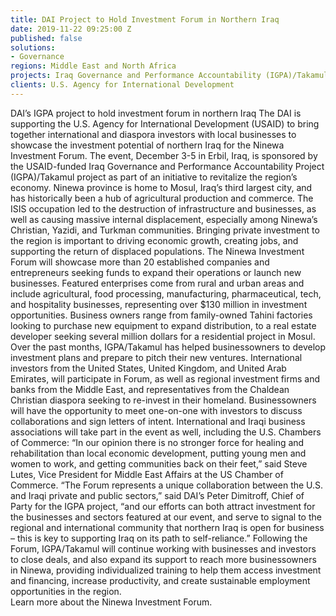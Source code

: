 ```yaml
---
title: DAI Project to Hold Investment Forum in Northern Iraq
date: 2019-11-22 09:25:00 Z
published: false
solutions:
- Governance
regions: Middle East and North Africa
projects: Iraq Governance and Performance Accountability (IGPA)/Takamul
clients: U.S. Agency for International Development
---
```


DAI’s IGPA project to hold investment forum in northern Iraq
The DAI is supporting the U.S. Agency for International Development (USAID) to bring together international and diaspora investors with local businesses to showcase the investment potential of northern Iraq for the Ninewa Investment Forum. The event, December 3-5 in Erbil, Iraq, is sponsored by the USAID-funded Iraq Governance and Performance Accountability Project (IGPA)/Takamul project as part of an initiative to revitalize the region’s economy.
Ninewa province is home to Mosul, Iraq’s third largest city, and has historically been a hub of agricultural production and commerce. The ISIS occupation led to the destruction of infrastructure and businesses, as well as causing massive internal displacement, especially among Ninewa’s Christian, Yazidi, and Turkman communities. Bringing private investment to the region is important to driving economic growth, creating jobs, and supporting the return of displaced populations.
The Ninewa Investment Forum will showcase more than 20 established companies and entrepreneurs seeking funds to expand their operations or launch new businesses. Featured enterprises come from rural and urban areas and include agricultural, food processing, manufacturing, pharmaceutical, tech, and hospitality businesses, representing over $130 million in investment opportunities. Business owners range from family-owned Tahini factories looking to purchase new equipment to expand distribution, to a real estate developer seeking several million dollars for a residential project in Mosul. Over the past months, IGPA/Takamul has helped businessowners to develop investment plans and prepare to pitch their new ventures.
International investors from the United States, United Kingdom, and United Arab Emirates, will participate in Forum, as well as regional investment firms and banks from the Middle East, and representatives from the Chaldean Christian diaspora seeking to re-invest in their homeland.  Businessowners will have the opportunity to meet one-on-one with investors to discuss collaborations and sign letters of intent.
International and Iraqi business associations will take part in the event as well, including the U.S. Chambers of Commerce: “In our opinion there is no stronger force for healing and rehabilitation than local economic development, putting young men and women to work, and getting communities back on their feet,” said Steve Lutes, Vice President for Middle East Affairs at the US Chamber of Commerce.
“The Forum represents a unique collaboration between the U.S. and Iraqi private and public sectors,” said DAI’s Peter Dimitroff, Chief of Party for the IGPA project, “and our efforts can both attract investment for the businesses and sectors featured at our event, and serve to signal to the regional and international community that northern Iraq is open for business – this is key to supporting Iraq on its path to self-reliance.”
Following the Forum, IGPA/Takamul will continue working with businesses and investors to close deals, and also expand its support to reach more businessowners in Ninewa, providing individualized training to help them access investment and financing, increase productivity, and create sustainable employment opportunities in the region.  
Learn more about the Ninewa Investment Forum.
